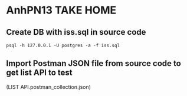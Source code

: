 # AnhPN13 TAKE HOME

## Create DB with iss.sql in source code
```postgresql
psql -h 127.0.0.1 -U postgres -a -f iss.sql
```
## Import Postman JSON file from source code to get list API to test

(LIST API.postman_collection.json) 
